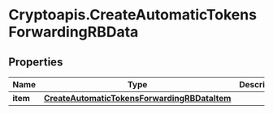 # Cryptoapis.CreateAutomaticTokensForwardingRBData

## Properties

Name | Type | Description | Notes
------------ | ------------- | ------------- | -------------
**item** | [**CreateAutomaticTokensForwardingRBDataItem**](CreateAutomaticTokensForwardingRBDataItem.md) |  | 


